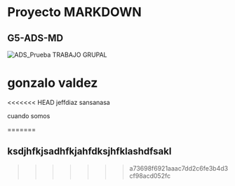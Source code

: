 # Proyecto MARKDOWN
## G5-ADS-MD
![ADS_Prueba](https://miguelpaz.github.io/assets/images/markdownpreview.png)
TRABAJO GRUPAL
# gonzalo valdez
<<<<<<< HEAD
jeffdiaz 
sansanasa

cuando somos 

=======
## ksdjhfkjsadhfkjahfdksjhfklashdfsakl
>>>>>>> a73698f6921aaac7dd2c6fe3b4d3cf98acd052fc